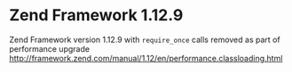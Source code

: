 # Zend Framework 1.12.9

Zend Framework version 1.12.9 with `require_once` calls removed as part of performance upgrade http://framework.zend.com/manual/1.12/en/performance.classloading.html
